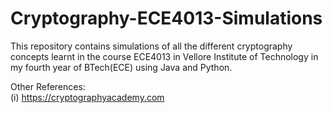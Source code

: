 # Cryptography-ECE4013-Simulations
This repository contains simulations of all the different cryptography concepts learnt in the course ECE4013 in Vellore Institute of Technology in my fourth year of BTech(ECE) using Java and Python.<br>

Other References:<br>
(i) https://cryptographyacademy.com
